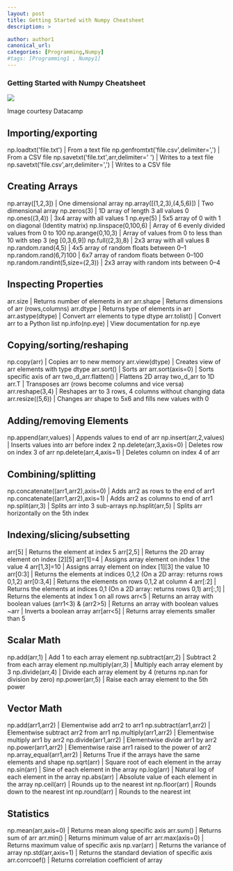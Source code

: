 ```yaml
---
layout: post
title: Getting Started with Numpy Cheatsheet
description: >

author: author1
canonical_url:
categories: [Programming,Numpy]
#tags: [Programming1 , Numpy1]
---
```

### Getting Started with Numpy Cheatsheet


![](/Tathastu/images/2018/numpy/datacamp.PNG)

Image courtesy Datacamp

## Importing/exporting

np.loadtxt('file.txt') | From a text file
np.genfromtxt('file.csv',delimiter=',') | From a CSV file
np.savetxt('file.txt',arr,delimiter=' ') | Writes to a text file
np.savetxt('file.csv',arr,delimiter=',') | Writes to a CSV file

## Creating Arrays

np.array([1,2,3]) | One dimensional array
np.array([(1,2,3),(4,5,6)]) | Two dimensional array
np.zeros(3) | 1D array of length 3 all values 0
np.ones((3,4)) | 3x4 array with all values 1
np.eye(5) | 5x5 array of 0 with 1 on diagonal (Identity matrix)
np.linspace(0,100,6) | Array of 6 evenly divided values from 0 to 100
np.arange(0,10,3) | Array of values from 0 to less than 10 with step 3 (eg [0,3,6,9])
np.full((2,3),8) | 2x3 array with all values 8
np.random.rand(4,5) | 4x5 array of random floats between 0–1
np.random.rand(6,7)100 | 6x7 array of random floats between 0–100
np.random.randint(5,size=(2,3)) | 2x3 array with random ints between 0–4

## Inspecting Properties

arr.size | Returns number of elements in arr
arr.shape | Returns dimensions of arr (rows,columns)
arr.dtype | Returns type of elements in arr
arr.astype(dtype) | Convert arr elements to type dtype
arr.tolist() | Convert arr to a Python list
np.info(np.eye) | View documentation for np.eye

## Copying/sorting/reshaping

np.copy(arr) | Copies arr to new memory
arr.view(dtype) | Creates view of arr elements with type dtype
arr.sort() | Sorts arr
arr.sort(axis=0) | Sorts specific axis of arr
two_d_arr.flatten() | Flattens 2D array two_d_arr to 1D
arr.T | Transposes arr (rows become columns and vice versa)
arr.reshape(3,4) | Reshapes arr to 3 rows, 4 columns without changing data
arr.resize((5,6)) | Changes arr shape to 5x6 and fills new values with 0

## Adding/removing Elements

np.append(arr,values) | Appends values to end of arr
np.insert(arr,2,values) | Inserts values into arr before index 2
np.delete(arr,3,axis=0) | Deletes row on index 3 of arr
np.delete(arr,4,axis=1) | Deletes column on index 4 of arr

## Combining/splitting

np.concatenate((arr1,arr2),axis=0) | Adds arr2 as rows to the end of arr1
np.concatenate((arr1,arr2),axis=1) | Adds arr2 as columns to end of arr1
np.split(arr,3) | Splits arr into 3 sub-arrays
np.hsplit(arr,5) | Splits arr horizontally on the 5th index

## Indexing/slicing/subsetting

arr[5] | Returns the element at index 5
arr[2,5] | Returns the 2D array element on index [2][5]
arr[1]=4 | Assigns array element on index 1 the value 4
arr[1,3]=10 | Assigns array element on index [1][3] the value 10
arr[0:3] | Returns the elements at indices 0,1,2 (On a 2D array: returns rows 0,1,2)
arr[0:3,4] | Returns the elements on rows 0,1,2 at column 4
arr[:2] | Returns the elements at indices 0,1 (On a 2D array: returns rows 0,1)
arr[:,1] | Returns the elements at index 1 on all rows
arr<5 | Returns an array with boolean values
(arr1<3) & (arr2>5) | Returns an array with boolean values
~arr | Inverts a boolean array
arr[arr<5] | Returns array elements smaller than 5

## Scalar Math

np.add(arr,1) | Add 1 to each array element
np.subtract(arr,2) | Subtract 2 from each array element
np.multiply(arr,3) | Multiply each array element by 3
np.divide(arr,4) | Divide each array element by 4 (returns np.nan for division by zero)
np.power(arr,5) | Raise each array element to the 5th power

## Vector Math

np.add(arr1,arr2) | Elementwise add arr2 to arr1
np.subtract(arr1,arr2) | Elementwise subtract arr2 from arr1
np.multiply(arr1,arr2) | Elementwise multiply arr1 by arr2
np.divide(arr1,arr2) | Elementwise divide arr1 by arr2
np.power(arr1,arr2) | Elementwise raise arr1 raised to the power of arr2
np.array_equal(arr1,arr2) | Returns True if the arrays have the same elements and shape
np.sqrt(arr) | Square root of each element in the array
np.sin(arr) | Sine of each element in the array
np.log(arr) | Natural log of each element in the array
np.abs(arr) | Absolute value of each element in the array
np.ceil(arr) | Rounds up to the nearest int
np.floor(arr) | Rounds down to the nearest int
np.round(arr) | Rounds to the nearest int

## Statistics

np.mean(arr,axis=0) | Returns mean along specific axis
arr.sum() | Returns sum of arr
arr.min() | Returns minimum value of arr
arr.max(axis=0) | Returns maximum value of specific axis
np.var(arr) | Returns the variance of array
np.std(arr,axis=1) | Returns the standard deviation of specific axis
arr.corrcoef() | Returns correlation coefficient of array
